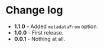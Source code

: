 # Change log

- __1.1.0__ - Added `metadataFrom` option.
- __1.0.0__ - First release.
- __0.0.1__ - Nothing at all.
